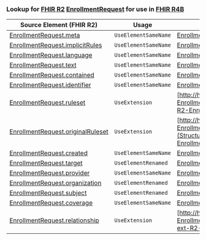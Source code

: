 ### Lookup for [FHIR R2](https://hl7.org/fhir/DSTU2/) [EnrollmentRequest](https://hl7.org/fhir/DSTU2/EnrollmentRequest.html) for use in [FHIR R4B](https://hl7.org/fhir/R4B/)

| Source Element (FHIR R2) | Usage | Target |
| -------------- | ----- | ------ |
| [EnrollmentRequest.meta](https://hl7.org/fhir/DSTU2/EnrollmentRequest.html#resource) | `UseElementSameName` | [EnrollmentRequest.meta](https://hl7.org/fhir/R4B/EnrollmentRequest.html#resource) |
| [EnrollmentRequest.implicitRules](https://hl7.org/fhir/DSTU2/EnrollmentRequest.html#resource) | `UseElementSameName` | [EnrollmentRequest.implicitRules](https://hl7.org/fhir/R4B/EnrollmentRequest.html#resource) |
| [EnrollmentRequest.language](https://hl7.org/fhir/DSTU2/EnrollmentRequest.html#resource) | `UseElementSameName` | [EnrollmentRequest.language](https://hl7.org/fhir/R4B/EnrollmentRequest.html#resource) |
| [EnrollmentRequest.text](https://hl7.org/fhir/DSTU2/EnrollmentRequest.html#resource) | `UseElementSameName` | [EnrollmentRequest.text](https://hl7.org/fhir/R4B/EnrollmentRequest.html#resource) |
| [EnrollmentRequest.contained](https://hl7.org/fhir/DSTU2/EnrollmentRequest.html#resource) | `UseElementSameName` | [EnrollmentRequest.contained](https://hl7.org/fhir/R4B/EnrollmentRequest.html#resource) |
| [EnrollmentRequest.identifier](https://hl7.org/fhir/DSTU2/EnrollmentRequest.html#resource) | `UseElementSameName` | [EnrollmentRequest.identifier](https://hl7.org/fhir/R4B/EnrollmentRequest.html#resource) |
| [EnrollmentRequest.ruleset](https://hl7.org/fhir/DSTU2/EnrollmentRequest.html#resource) | `UseExtension` | [http://hl7.org/fhir/1.0/StructureDefinition/extension-EnrollmentRequest.ruleset](StructureDefinition-ext-R2-EnrollmentRequest.ruleset.html) |
| [EnrollmentRequest.originalRuleset](https://hl7.org/fhir/DSTU2/EnrollmentRequest.html#resource) | `UseExtension` | [http://hl7.org/fhir/1.0/StructureDefinition/extension-EnrollmentRequest.originalRuleset](StructureDefinition-ext-R2-EnrollmentRequest.originalRuleset.html) |
| [EnrollmentRequest.created](https://hl7.org/fhir/DSTU2/EnrollmentRequest.html#resource) | `UseElementSameName` | [EnrollmentRequest.created](https://hl7.org/fhir/R4B/EnrollmentRequest.html#resource) |
| [EnrollmentRequest.target](https://hl7.org/fhir/DSTU2/EnrollmentRequest.html#resource) | `UseElementRenamed` | [EnrollmentRequest.insurer](https://hl7.org/fhir/R4B/EnrollmentRequest.html#resource) |
| [EnrollmentRequest.provider](https://hl7.org/fhir/DSTU2/EnrollmentRequest.html#resource) | `UseElementSameName` | [EnrollmentRequest.provider](https://hl7.org/fhir/R4B/EnrollmentRequest.html#resource) |
| [EnrollmentRequest.organization](https://hl7.org/fhir/DSTU2/EnrollmentRequest.html#resource) | `UseElementRenamed` | [EnrollmentRequest.provider](https://hl7.org/fhir/R4B/EnrollmentRequest.html#resource) |
| [EnrollmentRequest.subject](https://hl7.org/fhir/DSTU2/EnrollmentRequest.html#resource) | `UseElementRenamed` | [EnrollmentRequest.candidate](https://hl7.org/fhir/R4B/EnrollmentRequest.html#resource) |
| [EnrollmentRequest.coverage](https://hl7.org/fhir/DSTU2/EnrollmentRequest.html#resource) | `UseElementSameName` | [EnrollmentRequest.coverage](https://hl7.org/fhir/R4B/EnrollmentRequest.html#resource) |
| [EnrollmentRequest.relationship](https://hl7.org/fhir/DSTU2/EnrollmentRequest.html#resource) | `UseExtension` | [http://hl7.org/fhir/1.0/StructureDefinition/extension-EnrollmentRequest.relationship](StructureDefinition-ext-R2-EnrollmentRequest.relationship.html) |
